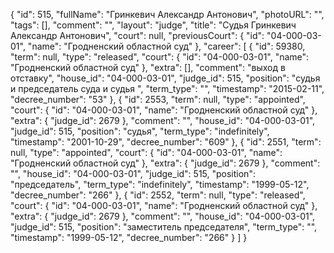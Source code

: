 {
    "id": 515,
    "fullName": "Гринкевич Александр Антонович",
    "photoURL": "",
    "tags": [],
    "comment": "",
    "layout": "judge",
    "title": "Судья Гринкевич Александр Антонович",
    "court": null,
    "previousCourt": {
        "id": "04-000-03-01",
        "name": "Гродненский областной суд"
    },
    "career": [
        {
            "id": 59380,
            "term": null,
            "type": "released",
            "court": {
                "id": "04-000-03-01",
                "name": "Гродненский областной суд"
            },
            "extra": [],
            "comment": "выход в отставку",
            "house_id": "04-000-03-01",
            "judge_id": 515,
            "position": "судья и председатель суда и судья ",
            "term_type": "",
            "timestamp": "2015-02-11",
            "decree_number": "53"
        },
        {
            "id": 2553,
            "term": null,
            "type": "appointed",
            "court": {
                "id": "04-000-03-01",
                "name": "Гродненский областной суд"
            },
            "extra": {
                "judge_id": 2679
            },
            "comment": "",
            "house_id": "04-000-03-01",
            "judge_id": 515,
            "position": "судья",
            "term_type": "indefinitely",
            "timestamp": "2001-10-29",
            "decree_number": "609"
        },
        {
            "id": 2551,
            "term": null,
            "type": "appointed",
            "court": {
                "id": "04-000-03-01",
                "name": "Гродненский областной суд"
            },
            "extra": {
                "judge_id": 2679
            },
            "comment": "",
            "house_id": "04-000-03-01",
            "judge_id": 515,
            "position": "председатель",
            "term_type": "indefinitely",
            "timestamp": "1999-05-12",
            "decree_number": "266"
        },
        {
            "id": 2552,
            "term": null,
            "type": "released",
            "court": {
                "id": "04-000-03-01",
                "name": "Гродненский областной суд"
            },
            "extra": {
                "judge_id": 2679
            },
            "comment": "",
            "house_id": "04-000-03-01",
            "judge_id": 515,
            "position": "заместитель председателя",
            "term_type": "",
            "timestamp": "1999-05-12",
            "decree_number": "266"
        }
    ]
}
